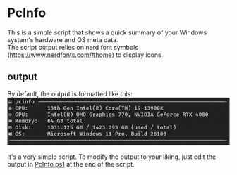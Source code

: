 # PcInfo

This is a simple script that shows a quick summary of your Windows system's hardware and OS meta data.  
The script output relies on nerd font symbols (https://www.nerdfonts.com/#home) to display icons.


## output

By default, the output is formatted like this:  
![alt text](./docs/screenshot.png "Title")

It's a very simple script. To modify the output to your liking, just edit the output in [PcInfo.ps1](./PcInfo.ps1) at the end of the script.
